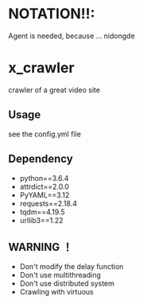 # NOTATION!!:

Agent is needed, because ... nidongde


# x_crawler
crawler of a great video site

## Usage
see the config.yml file
## Dependency
- python==3.6.4
- attrdict==2.0.0
- PyYAML==3.12
- requests==2.18.4
- tqdm==4.19.5
- urllib3==1.22
## WARNING ！
- Don't modify the delay function
- Don't use multithreading
- Don't use distributed system
- Crawling with virtuous

